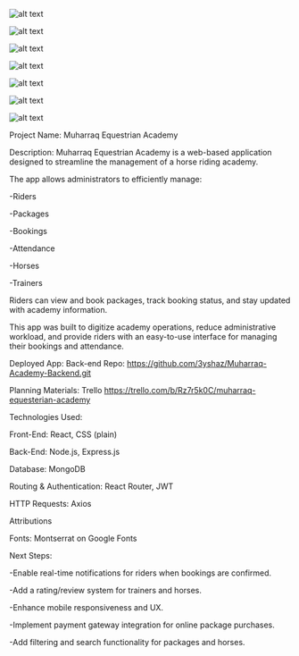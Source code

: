 
![alt text](https://file%2B.vscode-resource.vscode-cdn.net/Users/son16121724/Desktop/Screenshot%202025-08-16%20at%202.55.53%20am.png?version%3D1755302187901)


![alt text](https://file%2B.vscode-resource.vscode-cdn.net/var/folders/f_/72r0gyvn3ks3b5v7gldr6jg00000gp/T/TemporaryItems/NSIRD_screencaptureui_aFhfvA/Screenshot%202025-08-16%20at%202.57.13%20am.png?version%3D1755302251600)


![alt text](https://file%2B.vscode-resource.vscode-cdn.net/var/folders/f_/72r0gyvn3ks3b5v7gldr6jg00000gp/T/TemporaryItems/NSIRD_screencaptureui_MgkKKE/Screenshot%202025-08-16%20at%202.58.11%20am.png?version%3D1755302301528)

![alt text](https://file%2B.vscode-resource.vscode-cdn.net/var/folders/f_/72r0gyvn3ks3b5v7gldr6jg00000gp/T/TemporaryItems/NSIRD_screencaptureui_to8CmI/Screenshot%202025-08-16%20at%202.59.02%20am.png?version%3D1755302345549)

![alt text](https://file%2B.vscode-resource.vscode-cdn.net/var/folders/f_/72r0gyvn3ks3b5v7gldr6jg00000gp/T/TemporaryItems/NSIRD_screencaptureui_z1dwVa/Screenshot%202025-08-16%20at%202.59.37%20am.png?version%3D1755302381187)

![alt text](https://file%2B.vscode-resource.vscode-cdn.net/var/folders/f_/72r0gyvn3ks3b5v7gldr6jg00000gp/T/TemporaryItems/NSIRD_screencaptureui_0QgYUe/Screenshot%202025-08-16%20at%203.00.16%20am.png?version%3D1755302419197)

![alt text](https://file%2B.vscode-resource.vscode-cdn.net/var/folders/f_/72r0gyvn3ks3b5v7gldr6jg00000gp/T/TemporaryItems/NSIRD_screencaptureui_WSfD7X/Screenshot%202025-08-16%20at%203.01.15%20am.png?version%3D1755302478575)


Project Name: Muharraq Equestrian Academy

Description:
Muharraq Equestrian Academy is a web-based application designed to streamline the management of a horse riding academy.

The app allows administrators to efficiently manage:

-Riders

-Packages

-Bookings

-Attendance

-Horses

-Trainers

Riders can view and book packages, track booking status, and stay updated with academy information.

This app was built to digitize academy operations, reduce administrative workload, and provide riders with an easy-to-use interface for managing their bookings and attendance.


Deployed App:
Back-end Repo: https://github.com/3yshaz/Muharraq-Academy-Backend.git 

Planning Materials: Trello 
https://trello.com/b/Rz7r5k0C/muharraq-equesterian-academy


Technologies Used:

Front-End: React, CSS (plain)

Back-End: Node.js, Express.js

Database: MongoDB

Routing & Authentication: React Router, JWT

HTTP Requests: Axios

Attributions

Fonts: Montserrat on Google Fonts


Next Steps:

-Enable real-time notifications for riders when bookings are confirmed.

-Add a rating/review system for trainers and horses.

-Enhance mobile responsiveness and UX.

-Implement payment gateway integration for online package purchases.

-Add filtering and search functionality for packages and horses.